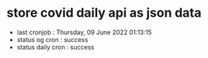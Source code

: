 # store covid daily api as json data

- last cronjob : Thursday, 09 June 2022 01:13:15
- status og cron : success
- status daily cron : success
      
      